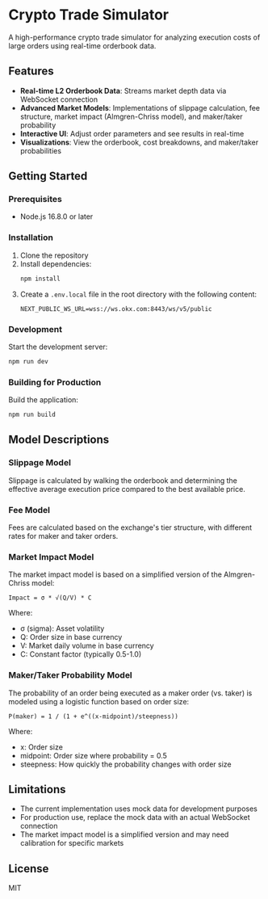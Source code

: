 # Crypto Trade Simulator

A high-performance crypto trade simulator for analyzing execution costs of large orders using real-time orderbook data.

## Features

- **Real-time L2 Orderbook Data**: Streams market depth data via WebSocket connection
- **Advanced Market Models**: Implementations of slippage calculation, fee structure, market impact (Almgren-Chriss model), and maker/taker probability
- **Interactive UI**: Adjust order parameters and see results in real-time
- **Visualizations**: View the orderbook, cost breakdowns, and maker/taker probabilities

## Getting Started

### Prerequisites

- Node.js 16.8.0 or later

### Installation

1. Clone the repository
2. Install dependencies:
   ```bash
   npm install
   ```
3. Create a `.env.local` file in the root directory with the following content:
   ```
   NEXT_PUBLIC_WS_URL=wss://ws.okx.com:8443/ws/v5/public
   ```

### Development

Start the development server:

```bash
npm run dev
```

### Building for Production

Build the application:

```bash
npm run build
```

## Model Descriptions

### Slippage Model

Slippage is calculated by walking the orderbook and determining the effective average execution price compared to the best available price.

### Fee Model

Fees are calculated based on the exchange's tier structure, with different rates for maker and taker orders.

### Market Impact Model

The market impact model is based on a simplified version of the Almgren-Chriss model:

```
Impact = σ * √(Q/V) * C
```

Where:
- σ (sigma): Asset volatility
- Q: Order size in base currency
- V: Market daily volume in base currency
- C: Constant factor (typically 0.5-1.0)

### Maker/Taker Probability Model

The probability of an order being executed as a maker order (vs. taker) is modeled using a logistic function based on order size:

```
P(maker) = 1 / (1 + e^((x-midpoint)/steepness))
```

Where:
- x: Order size
- midpoint: Order size where probability = 0.5
- steepness: How quickly the probability changes with order size

## Limitations

- The current implementation uses mock data for development purposes
- For production use, replace the mock data with an actual WebSocket connection
- The market impact model is a simplified version and may need calibration for specific markets

## License

MIT